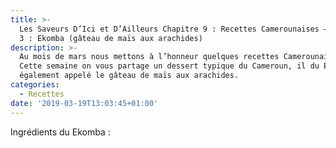 ```yaml
---
title: >-
  Les Saveurs D’Ici et D’Ailleurs Chapitre 9 : Recettes Camerounaises – Episode
  3 : Ekomba (gâteau de maïs aux arachides)
description: >-
  Au mois de mars nous mettons à l’honneur quelques recettes Camerounaises !
  Cette semaine on vous partage un dessert typique du Cameroun, il du Ekomba ou
  également appelé le gâteau de maïs aux arachides.
categories:
  - Recettes
date: '2019-03-19T13:03:45+01:00'
---
```

Ingrédients du Ekomba :
